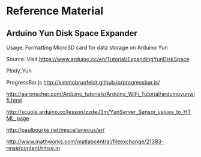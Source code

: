 # Reference Material

## Arduino Yun Disk Space Expander

Usage: Formatting MicroSD card for data storage on Arduino Yun

Source:
Visit https://www.arduino.cc/en/Tutorial/ExpandingYunDiskSpace

Plotly_Yun

ProgressBar.js
http://kimmobrunfeldt.github.io/progressbar.js/

http://aaronscher.com/Arduino_tutorials/Arduino_WiFi_Tutorial/arduinoyunwifi.html

http://scuola.arduino.cc/lesson/zzdeJ3m/YunServer_Sensor_values_to_HTML_page

http://paulbourke.net/miscellaneous/ar/

http://www.mathworks.com/matlabcentral/fileexchange/21383-rmse/content/rmse.m
